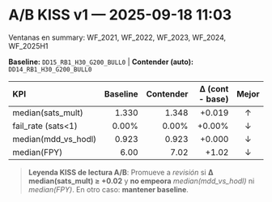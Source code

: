 # A/B KISS v1 — 2025-09-18 11:03
Ventanas en summary: WF_2021, WF_2022, WF_2023, WF_2024, WF_2025H1

**Baseline:** `DD15_RB1_H30_G200_BULL0`  |  **Contender (auto):** `DD14_RB1_H30_G200_BULL0`

| KPI | Baseline | Contender | Δ (cont - base) | Mejor |
|:----|---------:|----------:|---------------:|:------:|
| median(sats_mult) | 1.330 | 1.348 | +0.019 | ↑ |
| fail_rate (sats<1) | 0.00% | 0.00% | +0.00% | ↓ |
| median(mdd_vs_hodl) | 0.923 | 0.923 | +0.000 | ↓ |
| median(FPY) | 6.00 | 7.02 | +1.02 | ↓ |

> **Leyenda KISS de lectura A/B**:
> Promueve a *revisión* si **Δ median(sats_mult) ≥ +0.02** y **no empeora** *median(mdd_vs_hodl)* ni *median(FPY)*.
> En otro caso: **mantener baseline**.
